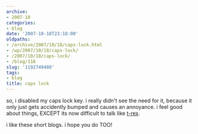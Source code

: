 ```yaml
---
archive:
- 2007-10
categories:
- blog
date: '2007-10-18T23:18:00'
oldpaths:
- /archive/2007/10/18/caps-lock.html
- /wp/2007/10/18/caps-lock/
- /2007/10/18/caps-lock/
- /blog/118
slug: '1192749480'
tags:
- blog
title: caps lock
---
```


so, i disabled my caps lock key. i really didn't see the need for it,
because it only just gets accidently bumped and causes an annoyance.
i feel good about things, EXCEPT its now difficult to talk like
[t-rex][1].

i like these short blogs. i hope you do TOO!

[1]: http://www.qwantz.com

